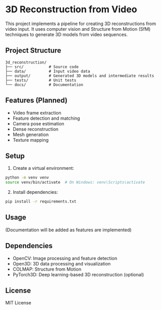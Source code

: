 # 3D Reconstruction from Video

This project implements a pipeline for creating 3D reconstructions from video input. It uses computer vision and Structure from Motion (SfM) techniques to generate 3D models from video sequences.

## Project Structure

```
3d_reconstruction/
├── src/           # Source code
├── data/          # Input video data
├── output/        # Generated 3D models and intermediate results
├── tests/         # Unit tests
└── docs/          # Documentation
```

## Features (Planned)

- Video frame extraction
- Feature detection and matching
- Camera pose estimation
- Dense reconstruction
- Mesh generation
- Texture mapping

## Setup

1. Create a virtual environment:
```bash
python -m venv venv
source venv/bin/activate  # On Windows: venv\Scripts\activate
```

2. Install dependencies:
```bash
pip install -r requirements.txt
```

## Usage

(Documentation will be added as features are implemented)

## Dependencies

- OpenCV: Image processing and feature detection
- Open3D: 3D data processing and visualization
- COLMAP: Structure from Motion
- PyTorch3D: Deep learning-based 3D reconstruction (optional)

## License

MIT License 